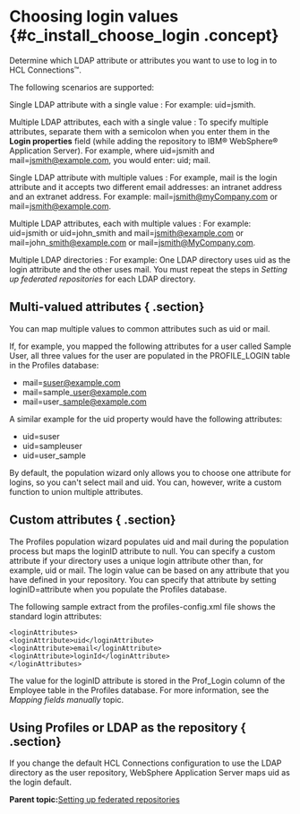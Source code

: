 # Choosing login values {#c_install_choose_login .concept}

Determine which LDAP attribute or attributes you want to use to log in to HCL Connections™.

The following scenarios are supported:

Single LDAP attribute with a single value
:   For example: uid=jsmith.

Multiple LDAP attributes, each with a single value
:   To specify multiple attributes, separate them with a semicolon when you enter them in the **Login properties** field \(while adding the repository to IBM® WebSphere® Application Server\). For example, where uid=jsmith and mail=jsmith@example.com, you would enter: uid; mail.

Single LDAP attribute with multiple values
:   For example, mail is the login attribute and it accepts two different email addresses: an intranet address and an extranet address. For example: mail=jsmith@myCompany.com or mail=jsmith@example.com.

Multiple LDAP attributes, each with multiple values
:   For example: uid=jsmith or uid=john\_smith and mail=jsmith@example.com or mail=john\_smith@example.com or mail=jsmith@MyCompany.com.

Multiple LDAP directories
:   For example: One LDAP directory uses uid as the login attribute and the other uses mail. You must repeat the steps in *Setting up federated repositories* for each LDAP directory.

## Multi-valued attributes { .section}

You can map multiple values to common attributes such as uid or mail.

If, for example, you mapped the following attributes for a user called Sample User, all three values for the user are populated in the PROFILE\_LOGIN table in the Profiles database:

-   mail=suser@example.com
-   mail=sample\_user@example.com
-   mail=user\_sample@example.com

A similar example for the uid property would have the following attributes:

-   uid=suser
-   uid=sampleuser
-   uid=user\_sample

By default, the population wizard only allows you to choose one attribute for logins, so you can't select mail and uid. You can, however, write a custom function to union multiple attributes.

## Custom attributes { .section}

The Profiles population wizard populates uid and mail during the population process but maps the loginID attribute to null. You can specify a custom attribute if your directory uses a unique login attribute other than, for example, uid or mail. The login value can be based on any attribute that you have defined in your repository. You can specify that attribute by setting loginID=attribute when you populate the Profiles database.

The following sample extract from the profiles-config.xml file shows the standard login attributes:

```
<loginAttributes> 
<loginAttribute>uid</loginAttribute> 
<loginAttribute>email</loginAttribute> 
<loginAttribute>loginId</loginAttribute> 
</loginAttributes> 
```

The value for the loginID attribute is stored in the Prof\_Login column of the Employee table in the Profiles database. For more information, see the *Mapping fields manually* topic.

## Using Profiles or LDAP as the repository { .section}

If you change the default HCL Connections configuration to use the LDAP directory as the user repository, WebSphere Application Server maps uid as the login default.

**Parent topic:**[Setting up federated repositories](../install/t_inst_federated_repositories.md)

